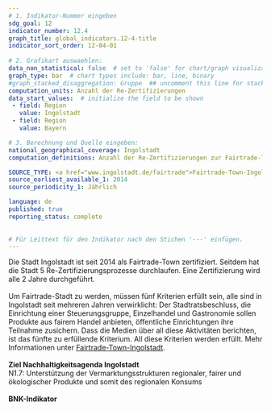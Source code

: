 ```yaml
---
# 1. Indikator-Nummer eingeben 
sdg_goal: 12 
indicator_number: 12.4
graph_title: global_indicators.12-4-title
indicator_sort_order: 12-04-01
 
# 2. Grafikart auswaehlen: 
data_non_statistical: false  # set to 'false' for chart/graph visualization 
graph_type: bar  # chart types include: bar, line, binary 
#graph_stacked_disaggregation: Gruppe  ## uncomment this line for stacked bars. eplace 'Geschlecht' with the field of aggregation. 
computation_units: Anzahl der Re-Zertifizierungen
data_start_values:  # initialize the field to be shown  
 - field: Region 
   value: Ingolstadt 
 - field: Region 
   value: Bayern 

# 3. Berechnung und Quelle eingeben: 
national_geographical_coverage: Ingolstadt 
computation_definitions: Anzahl der Re-Zertifizierungen zur Fairtrade-Town

SOURCE_TYPE: <a href="www.ingolstadt.de/fairtrade">Fairtrade-Town-Ingolstadt</a>  # data source  
source_earliest_available_1: 2014
source_periodicity_1: Jährlich

language: de   
published: true 
reporting_status: complete
 
 
# Für Leittext für den Indikator nach den Stichen '---' einfügen. 
---
```

Die Stadt Ingolstadt ist seit 2014 als Fairtrade-Town zertifiziert. Seitdem hat die Stadt 5 Re-Zertifizierungsprozesse durchlaufen. Eine Zertifizierung wird alle 2 Jahre durchgeführt. <br>
<br>
Um Fairtrade-Stadt zu werden, müssen fünf Kriterien erfüllt sein, alle sind in Ingolstadt seit mehreren Jahren verwirklicht: Der Stadtratsbeschluss, die Einrichtung einer Steuerungsgruppe, Einzelhandel und Gastronomie sollen Produkte aus fairem Handel anbieten, öffentliche Einrichtungen ihre Teilnahme zusichern. Dass die Medien über all diese Aktivitäten berichten, ist das fünfte zu erfüllende Kriterium. All diese Kriterien werden erfüllt. Mehr Informationen unter <a href="www.ingolstadt.de/fairtrade">Fairtrade-Town-Ingolstadt</a>.<br>
<br>
<b>Ziel Nachhaltigkeitsagenda Ingolstadt</b><br>
N1.7: Unterstützung der Vermarktungsstrukturen regionaler, fairer und ökologischer Produkte und somit des regionalen Konsums<br>
<br>
<b>BNK-Indikator</b>
